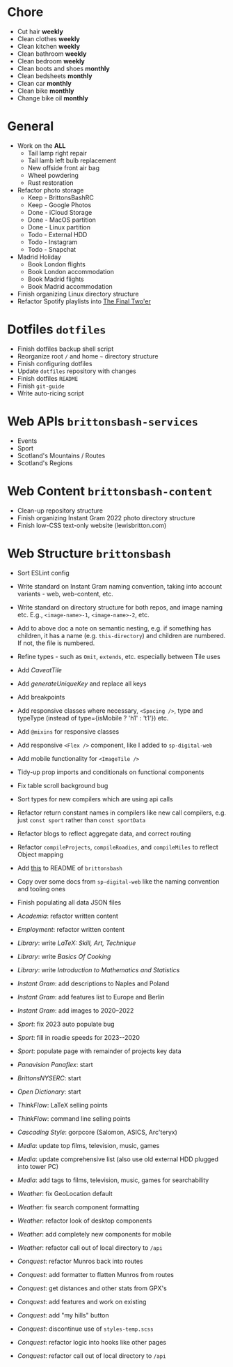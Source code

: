 # Chore

- Cut hair **weekly**
- Clean clothes **weekly**
- Clean kitchen **weekly**
- Clean bathroom **weekly**
- Clean bedroom **weekly**
- Clean boots and shoes **monthly**
- Clean bedsheets **monthly**
- Clean car **monthly**
- Clean bike **monthly**
- Change bike oil **monthly**

# General

- Work on the **ALL**
  - Tail lamp right repair
  - Tail lamb left bulb replacement
  - New offside front air bag
  - Wheel powdering
  - Rust restoration
- Refactor photo storage
  - Keep - BrittonsBashRC
  - Keep - Google Photos
  - Done - iCloud Storage
  - Done - MacOS partition
  - Done - Linux partition
  - Todo - External HDD
  - Todo - Instagram
  - Todo - Snapchat
- Madrid Holiday
  - Book London flights
  - Book London accommodation
  - Book Madrid flights
  - Book Madrid accommodation
- Finish organizing Linux directory structure
- Refactor Spotify playlists into [The Final Two'er](./the-final-twoer-discs.md)

# Dotfiles `dotfiles`

- Finish dotfiles backup shell script
- Reorganize root `/` and home `~` directory structure
- Finish configuring dotfiles
- Update `dotfiles` repository with changes
- Finish dotfiles `README`
- Finish `git-guide`
- Write auto-ricing script

# Web APIs `brittonsbash-services`

- Events
- Sport
- Scotland's Mountains / Routes
- Scotland's Regions

# Web Content `brittonsbash-content`

- Clean-up repository structure
- Finish organizing Instant Gram 2022 photo directory structure
- Finish low-CSS text-only website (lewisbritton.com)

# Web Structure `brittonsbash`

- Sort ESLint config
- Write standard on Instant Gram naming convention, taking into account variants - web, web-content, etc.
- Write standard on directory structure for both repos, and image naming etc. E.g., `<image-name>-1`, `<image-name>-2`, etc.
- Add to above doc a note on semantic nesting, e.g. if something has children, it has a name (e.g. `this-directory`) and children are numbered. If not, the file is numbered.
- Refine types - such as `Omit`, `extends`, etc. especially between Tile uses
- Add _CaveatTile_
- Add _generateUniqueKey_ and replace all keys
- Add breakpoints
- Add responsive classes where necessary, `<Spacing />`, type and typeType (instead of type={isMobile ? 'h1' : 't1'}) etc.
- Add `@mixins` for responsive classes
- Add responsive `<Flex />` component, like I added to `sp-digital-web`
- Add mobile functionality for `<ImageTile />`
- Tidy-up prop imports and conditionals on functional components
- Fix table scroll background bug
- Sort types for new compilers which are using api calls
- Refactor return constant names in compilers like new call compilers, e.g. just `const sport` rather than `const sportData`
- Refactor blogs to reflect aggregate data, and correct routing
- Refactor `compileProjects`, `compileRoadies`, and `compileMiles` to reflect Object mapping
- Add [this](https://eslint.org/docs/latest/use/getting-started) to README of `brittonsbash`
- Copy over some docs from `sp-digital-web` like the naming convention and tooling ones
- Finish populating all data JSON files

- _Academia_: refactor written content
- _Employment_: refactor written content

- _Library_: write _LaTeX: Skill, Art, Technique_
- _Library_: write _Basics Of Cooking_
- _Library_: write _Introduction to Mathematics and Statistics_

- _Instant Gram_: add descriptions to Naples and Poland
- _Instant Gram_: add features list to Europe and Berlin
- _Instant Gram_: add images to 2020–2022

- _Sport_: fix 2023 auto populate bug
- _Sport_: fill in roadie speeds for 2023--2020
- _Sport_: populate page with remainder of projects key data

- _Panavision Panaflex_: start

- _BrittonsNYSERC_: start

- _Open Dictionary_: start

- _ThinkFlow_: LaTeX selling points
- _ThinkFlow_: command line selling points

- _Cascading Style_: gorpcore (Salomon, ASICS, Arc'teryx)

- _Media_: update top films, television, music, games
- _Media_: update comprehensive list (also use old external HDD plugged into tower PC)
- _Media_: add tags to films, television, music, games for searchability

- _Weather_: fix GeoLocation default
- _Weather_: fix search component formatting
- _Weather_: refactor look of desktop components
- _Weather_: add completely new components for mobile
- _Weather_: refactor call out of local directory to `/api`

- _Conquest_: refactor Munros back into routes
- _Conquest_: add formatter to flatten Munros from routes
- _Conquest_: get distances and other stats from GPX's
- _Conquest_: add features and work on existing
- _Conquest_: add "my hills" button
- _Conquest_: discontinue use of `styles-temp.scss`
- _Conquest_: refactor logic into hooks like other pages
- _Conquest_: refactor call out of local directory to `/api`
